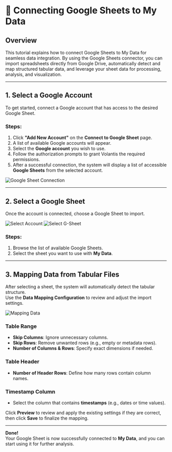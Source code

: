 # 📑 Connecting Google Sheets to My Data  

## Overview  
This tutorial explains how to connect Google Sheets to My Data for seamless data integration. By using the Google Sheets connector, you can import spreadsheets directly from Google Drive, automatically detect and map structured tabular data, and leverage your sheet data for processing, analysis, and visualization.

---

## 1. Select a Google Account  
To get started, connect a Google account that has access to the desired Google Sheet.

### Steps:  
1. Click **"Add New Account"** on the **Connect to Google Sheet** page.  
2. A list of available Google accounts will appear.  
3. Select the **Google account** you wish to use.  
4. Follow the authorization prompts to grant Volantis the required permissions.  
5. After a successful connection, the system will display a list of accessible **Google Sheets** from the selected account.
  

![Google Sheet Connection](/vdata/documentation/mydata/add-account-gsheet.webp)  

---

## 2. Select a Google Sheet  
Once the account is connected, choose a Google Sheet to import.

![Select Account](/vdata/documentation/mydata/select-account-gsheet.webp)  ![Select G-Sheet](/vdata/documentation/mydata/select-gsheet.webp)  


### Steps:  
1. Browse the list of available Google Sheets.  
2. Select the sheet you want to use with **My Data**.  

---

## 3. Mapping Data from Tabular Files  
After selecting a sheet, the system will automatically detect the tabular structure.  
Use the **Data Mapping Configuration** to review and adjust the import settings.


![Mapping Data](/vdata/documentation/mydata/mapping-data.webp)

### **Table Range**  
- **Skip Columns**: Ignore unnecessary columns.  
- **Skip Rows**: Remove unwanted rows (e.g., empty or metadata rows).  
- **Number of Columns & Rows**: Specify exact dimensions if needed.  

### **Table Header**  
- **Number of Header Rows**: Define how many rows contain column names.  

### **Timestamp Column**  
- Select the column that contains **timestamps** (e.g., dates or time values).  

Click **Preview** to review and apply the existing settings if they are correct, then click **Save** to finalize the mapping.  

---

**Done!**  
Your Google Sheet is now successfully connected to **My Data**, and you can start using it for further analysis.  